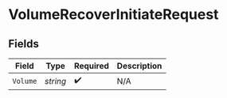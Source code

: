 # VolumeRecoverInitiateRequest


## Fields

| Field              | Type               | Required           | Description        |
| ------------------ | ------------------ | ------------------ | ------------------ |
| `Volume`           | *string*           | :heavy_check_mark: | N/A                |